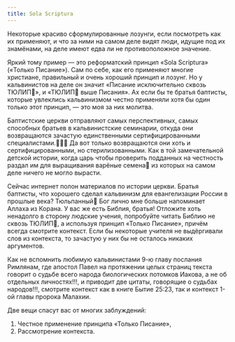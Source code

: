 ```yaml
---
title: Sola Scriptura
---
```


Некоторые красиво сформулированные лозунги, если посмотреть как их применяют, и что за ними на самом деле видят люди, идущие под их знамёнами, на деле имеют едва ли не противоположное значение.

Яркий тому пример — это реформатский принцип «Sola Scriptura» («Только Писание»). Сам по себе, как его применяют многие христиане, правильный и очень хороший принцип и лозунг. Но у кальвинистов на деле он значит «Писание исключительно сквозь ТЮЛИП🌷», и «ТЮЛИП🌷 выше Писания». Ах если бы те братья баптисты, которые увлеклись кальвинизмом честно применяли хотя бы один только этот принцип, — это моя за них молитва.

Баптистские церкви отправляют самых перспективных, самых способных братьев в кальвинистские семинарии, откуда они возвращаются зачастую единственными сертифицированными специалистами.🤦🏼‍♂️ Да вот только возвращаются они хоть и сертифицированными, но стерилизованными. Как в той замечательной детской истории, когда царь чтобы проверить подданных на честность раздал им для выращивания варёные семена🥜 из которых на самом деле ничего не могло вырасти.

Сейчас интернет полон материалов по истории церкви. Братья баптисты, что хорошего сделал кальвинизм для евангелизации России в прошлые века? Тюльпанный🌷 Бог лично мне больше напоминает Аллаха из Корана. У вас же есть Библия, братья! Отложите хоть ненадолго в сторону людские учения, попробуйте читать Библию не сквозь ТЮЛИП🌷, а используя принцип «Только Писание», причём всегда смотрите контекст. Если бы некоторые учителя не выдёргивали слов из контекста, то зачастую у них бы не осталось никаких аргументов.

Как не вспомнить любимую кальвинистами 9-ю главу послания Римлянам, где апостол Павел на протяжении целых страниц текста говорит о судьбе всего народа биологических потомков Иакова, а не об отдельных личностях!!!, и приводит две цитаты, говорящие о судьбах народов!!!, смотрите контекст как в книге Бытие 25:23, так и контекст 1-ой главы пророка Малахии.

Две вещи спасут вас от многих заблуждений:

1. Честное применение принципа «Только Писание»,
2. Рассмотрение контекста.
